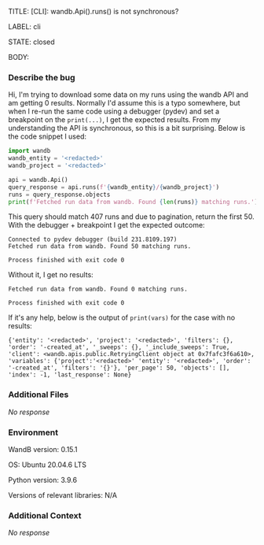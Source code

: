 TITLE:
[CLI]: wandb.Api().runs() is not synchronous?

LABEL:
cli

STATE:
closed

BODY:
### Describe the bug

<!--- Description of the issue below  -->

Hi,
I'm trying to download some data on my runs using the wandb API and am getting 0 results. Normally I'd assume this is a typo somewhere, but when I re-run the same code using a debugger (pydev) and set a breakpoint on the `print(...)`, I get the expected results. From my understanding the API is synchronous, so this is a bit surprising. Below is the code snippet I used:

<!--- A minimal code snippet between the quotes below  -->
```python
import wandb
wandb_entity = '<redacted>'
wandb_project = '<redacted>'

api = wandb.Api()
query_response = api.runs(f'{wandb_entity}/{wandb_project}')
runs = query_response.objects
print(f'Fetched run data from wandb. Found {len(runs)} matching runs.')
```

This query should match 407 runs and due to pagination, return the first 50. With the debugger + breakpoint I get the expected outcome:
```
Connected to pydev debugger (build 231.8109.197)
Fetched run data from wandb. Found 50 matching runs.

Process finished with exit code 0
```

Without it, I get no results:
```
Fetched run data from wandb. Found 0 matching runs.

Process finished with exit code 0
```

If it's any help, below is the output of `print(vars)` for the case with no results:

<!--- A full traceback of the exception in the quotes below -->
```shell
{'entity': '<redacted>', 'project': '<redacted>', 'filters': {}, 'order': '-created_at', '_sweeps': {}, '_include_sweeps': True, 'client': <wandb.apis.public.RetryingClient object at 0x7fafc3f6a610>, 'variables': {'project':'<redacted>' 'entity': '<redacted>', 'order': '-created_at', 'filters': '{}'}, 'per_page': 50, 'objects': [], 'index': -1, 'last_response': None}

```


### Additional Files

_No response_

### Environment

WandB version: 0.15.1

OS: Ubuntu 20.04.6 LTS

Python version:  3.9.6

Versions of relevant libraries: N/A


### Additional Context

_No response_

